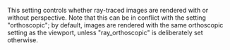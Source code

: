 This setting controls whether ray-traced images are rendered with or
without perspective. Note that this can be in conflict with the setting
\"orthoscopic\"; by default, images are rendered with the same
orthoscopic setting as the viewport, unless \"ray_orthoscopic\" is
deliberately set otherwise.
